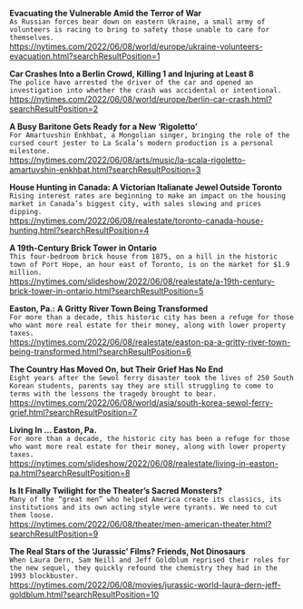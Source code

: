 **Evacuating the Vulnerable Amid the Terror of War**\
`As Russian forces bear down on eastern Ukraine, a small army of volunteers is racing to bring to safety those unable to care for themselves.`\
https://nytimes.com/2022/06/08/world/europe/ukraine-volunteers-evacuation.html?searchResultPosition=1

**Car Crashes Into a Berlin Crowd, Killing 1 and Injuring at Least 8**\
`The police have arrested the driver of the car and opened an investigation into whether the crash was accidental or intentional.`\
https://nytimes.com/2022/06/08/world/europe/berlin-car-crash.html?searchResultPosition=2

**A Busy Baritone Gets Ready for a New ‘Rigoletto’**\
`For Amartuvshin Enkhbat, a Mongolian singer, bringing the role of the cursed court jester to La Scala’s modern production is a personal milestone.`\
https://nytimes.com/2022/06/08/arts/music/la-scala-rigoletto-amartuvshin-enkhbat.html?searchResultPosition=3

**House Hunting in Canada: A Victorian Italianate Jewel Outside Toronto**\
`Rising interest rates are beginning to make an impact on the housing market in Canada’s biggest city, with sales slowing and prices dipping.`\
https://nytimes.com/2022/06/08/realestate/toronto-canada-house-hunting.html?searchResultPosition=4

**A 19th-Century Brick Tower in Ontario**\
`This four-bedroom brick house from 1875, on a hill in the historic town of Port Hope, an hour east of Toronto, is on the market for $1.9 million.`\
https://nytimes.com/slideshow/2022/06/08/realestate/a-19th-century-brick-tower-in-ontario.html?searchResultPosition=5

**Easton, Pa.: A Gritty River Town Being Transformed**\
`For more than a decade, this historic city has been a refuge for those who want more real estate for their money, along with lower property taxes.`\
https://nytimes.com/2022/06/08/realestate/easton-pa-a-gritty-river-town-being-transformed.html?searchResultPosition=6

**The Country Has Moved On, but Their Grief Has No End**\
`Eight years after the Sewol ferry disaster took the lives of 250 South Korean students, parents say they are still struggling to come to terms with the lessons the tragedy brought to bear.`\
https://nytimes.com/2022/06/08/world/asia/south-korea-sewol-ferry-grief.html?searchResultPosition=7

**Living In ... Easton, Pa.**\
`For more than a decade, the historic city has been a refuge for those who want more real estate for their money, along with lower property taxes.`\
https://nytimes.com/slideshow/2022/06/08/realestate/living-in-easton-pa.html?searchResultPosition=8

**Is It Finally Twilight for the Theater’s Sacred Monsters?**\
`Many of the “great men” who helped America create its classics, its institutions and its own acting style were tyrants. We need to cut them loose.`\
https://nytimes.com/2022/06/08/theater/men-american-theater.html?searchResultPosition=9

**The Real Stars of the ‘Jurassic’ Films? Friends, Not Dinosaurs**\
`When Laura Dern, Sam Neill and Jeff Goldblum reprised their roles for the new sequel, they quickly refound the chemistry they had in the 1993 blockbuster.`\
https://nytimes.com/2022/06/08/movies/jurassic-world-laura-dern-jeff-goldblum.html?searchResultPosition=10

